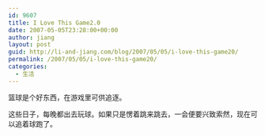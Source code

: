 ```yaml
---
id: 9607
title: I Love This Game2.0
date: 2007-05-05T23:28:00+00:00
author: jiang
layout: post
guid: http://li-and-jiang.com/blog/2007/05/05/i-love-this-game20/
permalink: /2007/05/05/i-love-this-game20/
categories:
  - 生活
---
```

篮球是个好东西，在游戏里可供追逐。 

这些日子，每晚都出去玩球。如果只是愣着跳来跳去，一会便要兴致索然，现在可以追着球跑了。